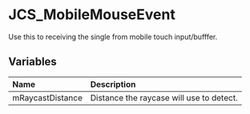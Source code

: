 # JCS_MobileMouseEvent

Use this to receiving the single from mobile touch input/bufffer.

## Variables

| Name             | Description                              |
|:-----------------|:-----------------------------------------|
| mRaycastDistance | Distance the raycase will use to detect. |
